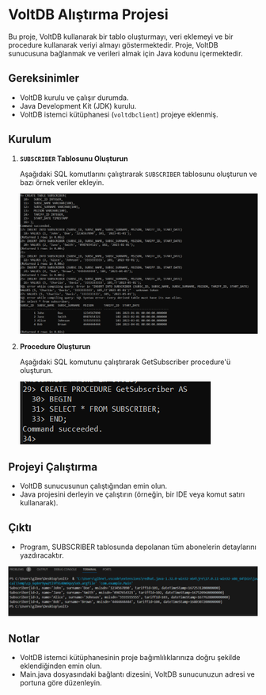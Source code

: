 # VoltDB Alıştırma Projesi

Bu proje, VoltDB kullanarak bir tablo oluşturmayı, veri eklemeyi ve bir procedure kullanarak veriyi almayı göstermektedir. Proje, VoltDB sunucusuna bağlanmak ve verileri almak için Java kodunu içermektedir.

## Gereksinimler

- VoltDB kurulu ve çalışır durumda.
- Java Development Kit (JDK) kurulu.
- VoltDB istemci kütüphanesi (`voltdbclient`) projeye eklenmiş.

## Kurulum

1. **`SUBSCRIBER` Tablosunu Oluşturun**

   Aşağıdaki SQL komutlarını çalıştırarak `SUBSCRIBER` tablosunu oluşturun ve bazı örnek veriler ekleyin.

   ![SQL Kodları](./images/sql_create.png)

2. **Procedure Oluşturun**

    Aşağıdaki SQL komutunu çalıştırarak GetSubscriber procedure'ü oluşturun.

    ![Procedure](./images/procedure.png)

## Projeyi Çalıştırma

- VoltDB sunucusunun çalıştığından emin olun.
- Java projesini derleyin ve çalıştırın (örneğin, bir IDE veya komut satırı kullanarak).

## Çıktı

- Program, SUBSCRIBER tablosunda depolanan tüm abonelerin detaylarını yazdıracaktır.

![Output](./images/image.png)

## Notlar
- VoltDB istemci kütüphanesinin proje bağımlılıklarınıza doğru şekilde eklendiğinden emin olun.
- Main.java dosyasındaki bağlantı dizesini, VoltDB sunucunuzun adresi ve portuna göre düzenleyin.